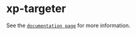 # xp-targeter

See the [`documentation page`](http://expandjs.com/elements/xp-targeter) for more information.